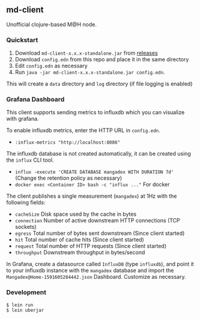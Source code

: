 ## md-client

Unofficial clojure-based M@H node.

### Quickstart

1. Download `md-client-x.x.x-standalone.jar` from [releases](https://github.com/akiroz/md-client/releases)
1. Download `config.edn` from this repo and place it in the same directory
1. Edit `config.edn` as necessary
1. Run `java -jar md-client-x.x.x-standalone.jar config.edn`.

This will create a `data` directory and `log` directory (if file logging is enabled)

### Grafana Dashboard

This client supports sending metrics to influxdb which you can visualize with grafana.

To enable influxdb metrics, enter the HTTP URL in `config.edn`.
- `:influx-metrics "http://localhost:8086"`

The influxdb database is not created automatically, it can be created using the `influx` CLI tool.
- `influx -execute 'CREATE DATABASE mangadex WITH DURATION 7d'` (Change the retention policy as necessary)
- `docker exec <Container ID> bash -c "influx ..."` For docker

The client publishes a single measurement (`mangadex`) at 1Hz with the following fields:
- `cacheSize` Disk space used by the cache in bytes
- `connection` Number of active downstream HTTP connections (TCP sockets)
- `egress` Total number of bytes sent downstream (Since client started)
- `hit` Total number of cache hits (Since client started)
- `request` Total number of HTTP requests (Since client started)
- `throughput` Downstream throughput in bytes/second

In Grafana, create a datasource called `InfluxDB` (type `influxdb`), and point it to your influxdb instance with the `mangadex` database and import the `Mangadex@Home-1591605284442.json` Dashboard. Customize as necessary.

### Development

```
$ lein run
$ lein uberjar
```
